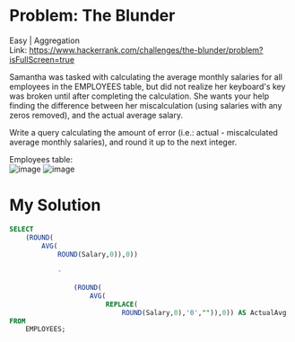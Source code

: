 # Problem: The Blunder
Easy | Aggregation<br>
Link: https://www.hackerrank.com/challenges/the-blunder/problem?isFullScreen=true
<br>

Samantha was tasked with calculating the average monthly salaries for all employees in the EMPLOYEES table, but did not realize her keyboard's  key was broken until after completing the calculation. She wants your help finding the difference between her miscalculation (using salaries with any zeros removed), and the actual average salary.<br>

Write a query calculating the amount of error (i.e.:  actual - miscalculated average monthly salaries), and round it up to the next integer.<br>

Employees table:<br>
![image](https://user-images.githubusercontent.com/111542025/236263856-a1a48892-bf28-4c8b-9e97-d51a4b7186db.png)
![image](https://user-images.githubusercontent.com/111542025/236263900-55ffd9c6-5a4f-4189-8e94-5ba688cd4b46.png)

# My Solution
````sql
SELECT 
    (ROUND(
        AVG(
            ROUND(Salary,0)),0)) 
            
            -
            
                (ROUND(
                    AVG(
                        REPLACE(
                            ROUND(Salary,0),'0',"")),0)) AS ActualAvg
FROM 
    EMPLOYEES;
````
